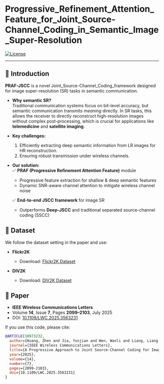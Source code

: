 # Progressive_Refinement_Attention_Feature_for_Joint_Source-Channel_Coding_in_Semantic_Image_Super-Resolution

[![License](https://img.shields.io/badge/license-MIT-blue.svg)](LICENSE)

---
## 📖 Introduction  

**PRAF-JSCC** is a novel Joint_Source-Channel_Coding_framework designed for image super-resolution (SR) tasks in semantic communication.  

- **Why semantic SR?**  
  Traditional communication systems focus on bit-level accuracy, but semantic communication transmits *meaning* directly. In SR tasks, this allows the receiver to directly reconstruct high-resolution images without complex post-processing, which is crucial for applications like **telemedicine** and **satellite imaging**.  

- **Key challenges:**  
  1. Efficiently extracting deep semantic information from LR images for HR reconstruction.  
  2. Ensuring robust transmission under wireless channels.  

- **Our solution:**  
  ✅ **PRAF (Progressive Refinement Attention Feature)** module  
  - Progressive feature extraction for shallow & deep semantic features  
  - Dynamic SNR-aware channel attention to mitigate wireless channel noise  

  ✅ **End-to-end JSCC framework** for image SR  
  - Outperforms **Deep-JSCC** and traditional separated source-channel coding (SSCC)  

## 📂 Dataset  

We follow the dataset setting in the paper and use:  

- **Flickr2K** 
  - Download: [Flickr2K Dataset](https://cv.snu.ac.kr/research/Flickr2K.zip)  

- **DIV2K** 
  - Download: [DIV2K Dataset](https://data.vision.ee.ethz.ch/cvl/DIV2K/)


## 📰 Paper  

- **IEEE Wireless Communications Letters**  
- Volume **14**, Issue **7**, Pages **2099–2103**, July 2025  
- DOI: [10.1109/LWC.2025.3563231](https://doi.org/10.1109/LWC.2025.3563231)  

If you use this code, please cite:  

```bibtex
@ARTICLE{10973232,
  author={Huang, Zhen and Jia, Yunjian and Wen, Wanli and Liang, Liang and Yan, Jiping and Jiang, Nanlan},
  journal={IEEE Wireless Communications Letters}, 
  title={A Progressive Approach to Joint Source-Channel Coding for Image Super-Resolution Task in Semantic Communications}, 
  year={2025},
  volume={14},
  number={7},
  pages={2099-2103},
  doi={10.1109/LWC.2025.3563231}
}
